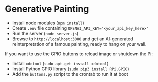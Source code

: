# Generative Painting

- Install node modules (`npm install`)
- Create `.env` file containing `OPENAI_API_KEY="<your_api_key_here>"`
- Run the server (`node server.js`)
- Browse to `http://localhost:3000` and get an AI-generated reinterpretation of a famous painting, ready to hang on your wall.

If you want to use the GPIO buttons to reload image or shutdown the Pi:

- Install `xdotool` (`sudo apt-get install xdotool`)
- Install Python GPIO library (`sudo pip3 install RPi.GPIO`)
- Add the `buttons.py` script to the crontab to run it at boot